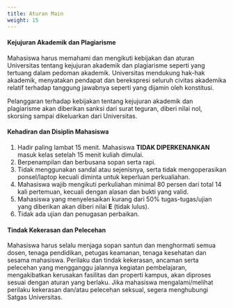 ```yaml
---
title: Aturan Main
weight: 15
---
```


#### Kejujuran Akademik dan Plagiarisme 

Mahasiswa harus memahami dan mengikuti kebijakan dan aturan Universitas tentang kejujuran akademik dan plagiarisme seperti yang tertuang dalam pedoman akademik. Universitas mendukung hak-hak akademik, menyatakan pendapat dan berekspresi seluruh civitas akademika relatif terhadap tanggung jawabnya seperti yang dijamin oleh konstitusi. 

Pelanggaran terhadap kebijakan tentang kejujuran akademik dan plagiarisme akan diberikan sanksi dari surat teguran, diberi nilai nol, skorsing sampai dikeluarkan dari Universitas.

#### Kehadiran dan Disiplin Mahasiswa

1. Hadir paling lambat 15 menit. Mahasiswa **TIDAK DIPERKENANKAN** masuk kelas setelah 15 menit kuliah dimulai.
2. Berpenampilan dan berbusana sopan serta rapi.
3. Tidak menggunakan sandal atau sejenisnya, serta tidak mengoperasikan ponsel/laptop kecuali diminta untuk keperluan perkualiahan.
4. Mahasiswa wajib mengikuti perkuliahan minimal 80 persen dari total 14 kali pertemuan, kecuali dengan alasan dan bukti yang valid.
5. Mahasiswa yang menyelesaikan kurang dari 50% tugas-tugas/ujian yang diberikan akan diberi nilai **E** (tidak lulus). 
6. Tidak ada ujian dan penugasan perbaikan.

#### Tindak Kekerasan dan Pelecehan

Mahasiswa harus selalu menjaga sopan santun dan menghormati semua dosen, tenaga pendidikan, petugas keamanan, tenaga kesehatan dan sesama mahasiswa. Perilaku dan tindak kekerasan, ancaman serta pelecehan yang mengganggu jalannya kegiatan pembelajaran, mengakibatkan kerusakan fasilitas dan properti kampus, akan diproses sesuai dengan aturan yang berlaku. Jika mahasiswa mengalami/melihat perilaku kekerasan dan/atau pelecehan seksual, segera menghubungi Satgas Universitas.
